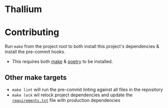 # Thallium

# Contributing
Run `make` from the project root to both install this project's dependencies & install the pre-commit hooks.
- This requires both [make](https://www.gnu.org/software/make/) & [poetry](https://python-poetry.org/) to be installed.

## Other make targets
- `make lint` will run the pre-commit linting against all files in the repository
- `make lock` wil relock project dependencies and update the [`requirements.txt`](./requirements.txt) file with production dependencies
